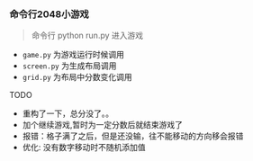 ### 命令行2048小游戏

> 命令行 python run.py 进入游戏

- `game.py` 为游戏运行时候调用
- `screen.py` 为生成布局调用
- `grid.py` 为布局中分数变化调用

TODO

- 重构了一下，总分没了。。
- 加个继续游戏,暂时为一定分数后就结束游戏了
- 报错：格子满了之后，但是还没输，往不能移动的方向移会报错
- 优化: 没有数字移动时不随机添加值
